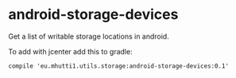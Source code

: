 # android-storage-devices
Get a list of writable storage locations in android.

To add with jcenter add this to gradle:

```
compile 'eu.mhutti1.utils.storage:android-storage-devices:0.1'
```

